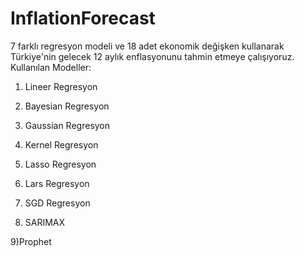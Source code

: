 # InflationForecast
7 farklı regresyon modeli ve 18 adet ekonomik değişken kullanarak Türkiye'nin gelecek 12 aylık enflasyonunu tahmin etmeye çalışıyoruz.
Kullanılan Modeller:
1) Lineer Regresyon

2) Bayesian Regresyon

3) Gaussian Regresyon

4) Kernel Regresyon

5) Lasso Regresyon

6) Lars Regresyon

7) SGD Regresyon

8) SARIMAX

9)Prophet

